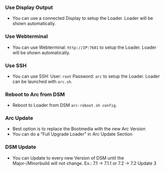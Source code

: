 ### Use Display Output

* You can use a connected Display to setup the Loader. Loader will be shown automatically.

### Use Webterminal

* You can use Webterminal: `http://IP:7681` to setup the Loader. Loader will be shown automatically.

### Use SSH

* You can use SSH: User: `root` Password: `arc` to setup the Loader. Loader can be launched with `arc.sh`.

### Reboot to Arc from DSM

* Reboot to Loader from DSM `arc-reboot.sh config`.

### Arc Update

* Best option is to replace the Bootmedia with the new Arc Version
* You can do a "Full Upgrade Loader" in Arc Update Section

### DSM Update

* You can Update to every new Version of DSM until the Major-/Minorbuild will not change. Ex.: 7.1 -> 7.1.1 or 7.2 -> 7.2 Update 3